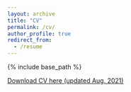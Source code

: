 ```yaml
---
layout: archive
title: "CV"
permalink: /cv/
author_profile: true
redirect_from:
  - /resume
---
```


{% include base_path %}

[Download CV here (updated Aug. 2021)](http://maxrudolph1.github.io/files/cv.pdf)


